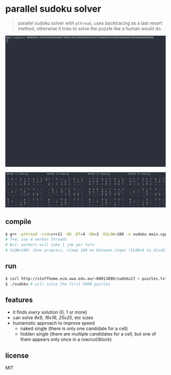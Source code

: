 # parallel sudoku solver

> parallel sudoku solver with `pthread`, uses backtracing as a last resort method,
  otherwise it tries to solve the puzzle like a human would do.

![example](example.gif)

![example](workers.gif)

## compile

```sh
$ g++ -pthread -std=c++11 -O0 -DT=4 -DW=1 -DSLOW=100 -o sudoku main.cpp
# T=4: use 4 worker threads
# W=1: workers will take 1 job per turn
# SLOW=100: show progress, sleep 100 ms between steps (SLOW=0 to disable progress display)
```

## run

```sh
$ curl http://staffhome.ecm.uwa.edu.au/~00013890/sudoku17 > puzzles.txt
$ ./sudoku # will solve the first 5000 puzzles
```

## features

- it finds *every* solution (0, 1 or more)
- can solve *9x9*, *16x16*, *25x25*, etc sizes
- humanistic approach to improve speed
  - naked single (there is only one candidate for a cell)
  - hidden single (there are multiple candidates for a cell, but one of them appears only once in a row/col/block)

## license

MIT
